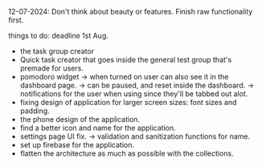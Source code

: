 <!--  -->
<!--  -->
<!--  -->
<!--  -->
<!--  -->
<!--  -->
<!--  -->
<!--  -->
<!--  -->
<!--  -->
<!--  -->
<!--  -->
<!--  -->
<!--  -->
<!--  -->
<!--  -->
<!--  -->
<!--  -->

12-07-2024: Don't think about beauty or features. Finish raw functionality first.

things to do: deadline 1st Aug.

- the task group creator
- Quick task creator that goes inside the general test group that's premade for users.
- pomodoro widget
  -> when turned on user can also see it in the dashboard page.
  -> can be paused, and reset inside the dashboard.
  -> notifications for the user when using since they'll be tabbed out alot.
- fixing design of application for larger screen sizes: font sizes and padding.
- the phone design of the application.
- find a better icon and name for the application.
- settings page UI fix.
  -> validation and sanitization functions for name.
- set up firebase for the application.
- flatten the architecture as much as possible with the collections.
